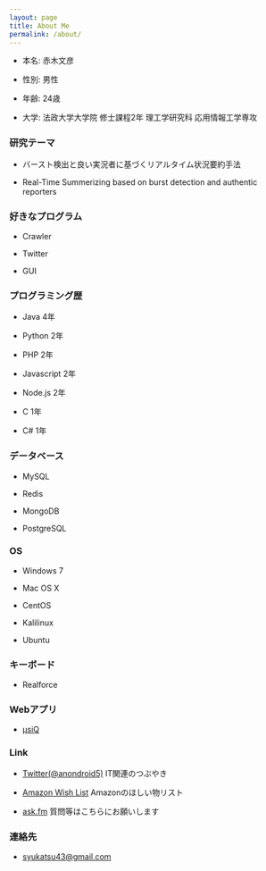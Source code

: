```yaml
---
layout: page
title: About Me
permalink: /about/
---
```


- 本名: 赤木文彦

- 性別: 男性

- 年齢: 24歳

- 大学: 法政大学大学院 修士課程2年 理工学研究科 応用情報工学専攻

### 研究テーマ

- バースト検出と良い実況者に基づくリアルタイム状況要約手法

- Real-Time Summerizing based on burst detection and authentic reporters

### 好きなプログラム

- Crawler

- Twitter

- GUI 


### プログラミング歴

- Java 4年

- Python 2年

- PHP 2年

- Javascript 2年

- Node.js 2年

- C 1年

- C# 1年

### データベース

- MySQL

- Redis

- MongoDB

- PostgreSQL

### OS

- Windows 7

- Mac OS X

- CentOS

- Kalilinux

- Ubuntu

### キーボード

- Realforce

### Webアプリ

- [μsiQ](http://muziqlabe.appspot.com)

### Link

- [Twitter(@anondroid5)](https://twitter.com) IT関連のつぶやき

- [Amazon Wish List](http://www.amazon.co.jp/registry/wishlist/25WMELWTJKYWE) Amazonのほしい物リスト

- [ask.fm](http://ask.fm/anondroid5) 質問等はこちらにお願いします

### 連絡先

- [syukatsu43@gmail.com](mailto:syukatsu43@gmail.com)
